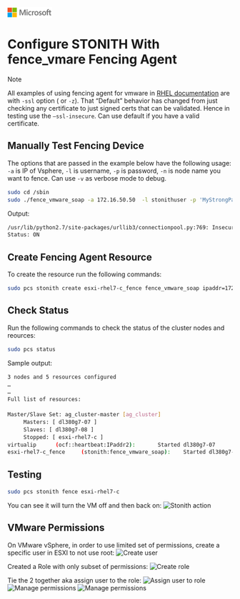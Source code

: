 ![](./media/solutions-microsoft-logo-small.png)
# Configure STONITH With fence_vmare Fencing Agent

>[!NOTE]
>All examples of using fencing agent for vmware in [RHEL documentation](https://access.redhat.com/solutions/306233) are with `-ssl` option ( or `-z`). That “Default” behavior has changed from just checking any certificate to just signed certs that can be validated. Hence in testing use the `–ssl-insecure`. Can use default if you have a valid certificate.

## Manually Test Fencing Device 

The options that are passed in the example below have the following usage: `-a` is IP of Vsphere, `-l` is username, `-p` is password, `-n` is node name you want to fence. Can use `-v` as verbose mode to debug.

```bash
sudo cd /sbin
sudo ./fence_vmware_soap -a 172.16.50.50  -l stonithuser -p 'MyStrongPassword1!' --ssl-insecure  --action status -n esxi-rhel7-c
```
Output:
```bash
/usr/lib/python2.7/site-packages/urllib3/connectionpool.py:769: InsecureRequestWarning: Unverified HTTPS request is being made. Adding certificate verification is strongly advised. See: https://urllib3.readthedocs.org/en/latest/security.html
Status: ON
```

## Create Fencing Agent Resource

To create the resource run the following commands:
```bash
sudo pcs stonith create esxi-rhel7-c_fence fence_vmware_soap ipaddr=172.16.50.50 ssl_insecure=1 login=stonithuser passwd='MyStrongPassword1!' pcmk_host_list=esxi-rhel7-c
```

## Check Status

Run the following commands to check the status of the cluster nodes and reources:
```bash
sudo pcs status
```
Sample output:
```bash
3 nodes and 5 resources configured
…
…
Full list of resources:

Master/Slave Set: ag_cluster-master [ag_cluster]
     Masters: [ dl380g7-07 ]
     Slaves: [ dl380g7-08 ]
     Stopped: [ esxi-rhel7-c ]
virtualip      (ocf::heartbeat:IPaddr2):       Started dl380g7-07
esxi-rhel7-c_fence     (stonith:fence_vmware_soap):    Started dl380g7-08
```

## Testing

```bash
sudo pcs stonith fence esxi-rhel7-c
```
You can see it will turn the VM off and then back on:
 ![Stonith action](../../../../../../media/features/high-availability/stonith-action.png "Stonith action")

 ## VMware Permissions

On VMware vSphere, in order to use limited set of permissions, create a specific user in ESXI to not use root:
 ![Create user](../../../../../../media/features/high-availability/create-user-vmware.png "Create user")

Created a Role with only subset of permissions:
 ![Create role](../../../../../../media/features/high-availability/create-role-vmware.png "Create role")

Tie the 2 together aka assign user to the role:
 ![Assign user to role](../../../../../../media/features/high-availability/assign-user-to-role-vmware.png "Assign user to role")
 ![Manage permissions](../../../../../../media/features/high-availability/manage-permissions1-vmware.png "Manage permissions")
 ![Manage permissions](../../../../../../media/features/high-availability/manage-permissions2-vmware.png "Manage permissions")